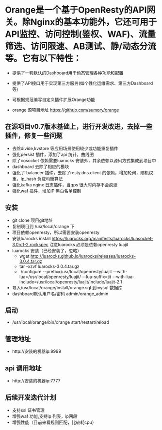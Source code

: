 # Orange是一个基于OpenResty的API网关。除Nginx的基本功能外，它还可用于API监控、访问控制(鉴权、WAF)、流量筛选、访问限速、AB测试、静/动态分流等。它有以下特性：
* 提供了一套默认的Dashboard用于动态管理各种功能和配置
* 提供了API接口用于实现第三方服务(如个性化运维需求、第三方Dashboard等)
* 可根据规范编写自定义插件扩展Orange功能

* orange 源项目地址 https://github.com/sumory/orange
## 在源项目v0.7版本基础上，进行开发改进，去掉一些插件，修复一些问题
* 去除divide,kvstore 等应用场景使用较少或功能重复插件
* 强化persist 插件，添加了api 统计，曲线图
* 除了cosocket 依赖需要luarocks 安装外，其余依赖以源码方式集成到项目中
* dashboard 去除了相应的模块
* 强化了 balancer 插件，去除了resty.dns.client 的依赖，增加轮询，随机权重，ip_hash 负载均衡算法
* 强化kafka nginx 日志插件，当qps 很大时内存不会疯涨
* 强化waf 插件，增加IP 黑白名单控制
## 安装
* git clone 项目git地址
* 复制项目到 /usr/local/orange 下
* 项目依赖openresty，所以需要安装openresty
* 安装luarocks install https://luarocks.org/manifests/luarocks/luasocket-3.0rc1-2.rockspec 注意luarocks 必须是依赖openresty luajit
* luarocks 安装（已经安装了，忽略）
   * wget http://luarocks.github.io/luarocks/releases/luarocks-3.0.4.tar.gz
   * tar -xzvf luarocks-3.0.4.tar.gz
   * ./configure --prefix=/usr/local/openresty/luajit     --with-lua=/usr/local/openresty/luajit/     --lua-suffix=jit     --with-lua-include=/usr/local/openresty/luajit/include/luajit-2.1
* 导入/usr/local/orange/install/orange.sql 到mysql 数据库
* dashboard默认用户名/密码 admin/orange_admin
## 启动
* /usr/local/orange/bin/orange start/restart/reload
## 管理地址
* http://安装的机器ip:9999
## api 调用地址
* http://安装的机器ip:7777
## 后续开发迭代计划
* 支持ssl 证书管理
* 增强waf 功能,支持ip 列表，ip网段
* 增强性能（目前来看规则匹配，比较耗cpu）

